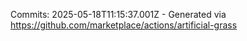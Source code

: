 Commits: 2025-05-18T11:15:37.001Z - Generated via https://github.com/marketplace/actions/artificial-grass
<br>
